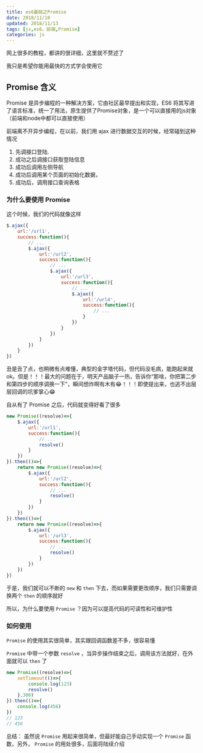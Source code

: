 ```yaml
---
title: es6基础之Promise
date: 2018/11/10
updated: 2018/11/13
tags: [js,es6，前端,Promise]
categories: js
---
```


网上很多的教程，都讲的很详细，这里就不赘述了

我只是希望你能用最快的方式学会使用它

## Promise 含义

Promise 是异步编程的一种解决方案，它由社区最早提出和实现，ES6 将其写进了语言标准，统一了用法，原生提供了Promise对象，是一个可以直接用的js对象（前端和node中都可以直接使用）

前端离不开异步编程，在以前，我们用 ajax 进行数据交互的时候，经常碰到这种情况
1. 先调接口登陆.
2. 成功之后调接口获取登陆信息
3. 成功后调用左侧导航
4. 成功后调用某个页面的初始化数据，
5. 成功后，调用接口查询表格


### 为什么要使用 Promise
这个时候，我们的代码就像这样

```javascript
$.ajax({
    url:'/url1',
    success:function(){
        // ...
        $.ajax({
            url:'/url2',
            success:function(){
                // ...
                $.ajax({
                    url:'/url3',
                    success:function(){
                        // ...
                        $.ajax({
                            url:'/url4',
                            success:function(){
                                // ...
                            }
                        })
                    }
                })
            }
        })
    }
})
```

丑是丑了点，也稍微有点难懂，典型的金字塔代码，但代码没毛病，能跑起来就ok。但是！！！最大的问题在于，明天产品脑子一热，告诉你“那啥，你把第二步和第四步的顺序调换一下”，瞬间想炸啊有木有😂！！！即使提出来，也逃不出层层回调的坑爹掌心😂

自从有了 Promise 之后，代码就变得好看了很多

```javascript
new Promise((resolve)=>{
    $.ajax({
        url:'/url1',
        success:function(){
            // ...
            resolve()
        }
    })
}).then(()=>{
    return new Promise((resolve)=>{
        $.ajax({
            url:'/url2',
            success:function(){
                // ...
                resolve()
            }
        })
    })
}).then(()=>{
    return new Promise((resolve)=>{
        $.ajax({
            url:'/url3',
            success:function(){
                // ...
                resolve()
            }
        })
    })
})
```
于是，我们就可以不断的 `new` 和 `then` 下去，而如果需要更改顺序，我们只需要调换两个 `then` 的顺序就好

所以，为什么要使用 `Promise` ？因为可以提高代码的可读性和可维护性

### 如何使用

`Promise` 的使用其实很简单，其实跟回调函数差不多，很容易懂

`Promise` 中带一个参数 `resolve` ，当异步操作结束之后，调用该方法就好，在外面就可以 `then` 了
```javascript
new Promise((resolve)=>{
    setTimeout(()=>{
        console.log(123)
        resolve()
    },300)
}).then(()=>{
    console.log(456)
})
// 123
// 456
```

总结： 虽然说 `Promise` 用起来很简单，但最好能自己手动实现一个 `Promise` 函数，另外， `Promise` 的用处很多，后面将陆续介绍